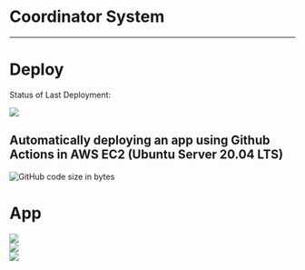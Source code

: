 # Coordinator System
------
# Deploy
Status of Last Deployment: <br>

<img src="https://github.com/sigmade/coordinator/workflows/CI/badge.svg?branch=master">

Automatically deploying an app using Github Actions in AWS EC2 (Ubuntu Server 20.04 LTS)
------
<img alt="GitHub code size in bytes" src="https://img.shields.io/github/languages/code-size/sigmade/coordinator">

# App

<img src="https://sun9-34.userapi.com/impg/uNxP0XXJGQhqlVZuyQPTEBYqv-Rek7Q2v4Em-Q/2SgoS7T-M18.jpg?size=400x769&quality=96&proxy=1&sign=3b5ab08ddb02a3bf3b3b164b8f90f9c9&type=album"><br>
<img src="https://sun9-43.userapi.com/impg/gCvoSOWb5hEcF0mFwTorYKF0H9mG35LM2BsFaA/SZlG9CUXB2g.jpg?size=391x508&quality=96&proxy=1&sign=1828f736418fc12375c6c97239790500&type=album"><br>
<img src="https://sun9-18.userapi.com/impg/qjPIKKy4wA0ygUtfo9XfYxczUZTvdq1mZanV-w/XXmASzagwZ4.jpg?size=400x795&quality=96&proxy=1&sign=e70b0b8e07ca4c74c20d9ed0d21d6be5&type=album">
